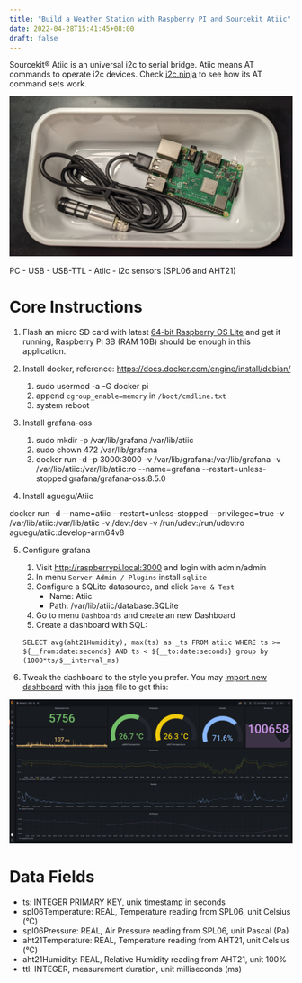 ```yaml
---
title: "Build a Weather Station with Raspberry PI and Sourcekit Atiic"
date: 2022-04-28T15:41:45+08:00
draft: false
---
```


Sourcekit&reg; Atiic is an universal i2c to serial bridge. Atiic means AT commands to operate i2c devices. Check [i2c.ninja](https://i2c.ninja/#/about) to see how its AT command sets work.

![Atiic and Raspberry Pi 3B](atiic_rpi3b.jpg)

PC - USB - USB-TTL - Atiic - i2c sensors (SPL06 and AHT21)

# Core Instructions

1. Flash an micro SD card with latest [64-bit Raspberry OS Lite](https://downloads.raspberrypi.org/raspios_lite_arm64/images/raspios_lite_arm64-2022-04-07/2022-04-04-raspios-bullseye-arm64-lite.img.xz) and get it running, Raspberry Pi 3B (RAM 1GB) should be enough in this application.

2. Install docker, reference: https://docs.docker.com/engine/install/debian/

    1. sudo usermod -a -G docker pi
    2. append `cgroup_enable=memory` in `/boot/cmdline.txt`
    3. system reboot

3. Install grafana-oss

    1. sudo mkdir -p /var/lib/grafana /var/lib/atiic
    2. sudo chown 472 /var/lib/grafana  
    3. docker run -d -p 3000:3000 -v /var/lib/grafana:/var/lib/grafana -v /var/lib/atiic:/var/lib/atiic:ro --name=grafana --restart=unless-stopped grafana/grafana-oss:8.5.0

4. Install aguegu/Atiic

  docker run -d --name=atiic --restart=unless-stopped --privileged=true -v /var/lib/atiic:/var/lib/atiic -v /dev:/dev -v /run/udev:/run/udev:ro aguegu/atiic:develop-arm64v8

5. Configure grafana

    1. Visit http://raspberrypi.local:3000 and login with admin/admin
    2. In menu `Server Admin / Plugins` install `sqlite`
    3. Configure a SQLite datasource, and click `Save & Test`
        * Name: Atiic
        * Path: /var/lib/atiic/database.SQLite
    4. Go to menu `Dashboards` and create an new Dashboard
    5. Create a dashboard with SQL:
    ```
    SELECT avg(aht21Humidity), max(ts) as _ts FROM atiic WHERE ts >= ${__from:date:seconds} AND ts < ${__to:date:seconds} group by (1000*ts/$__interval_ms)
    ```

6. Tweak the dashboard to the style you prefer. You may [import new dashboard](https://grafana.com/docs/grafana/latest/dashboards/export-import/#import-dashboard) with this [json](Atiic-1651162898701.json) file to get this:

  ![screenshot](screenshot.png)


# Data Fields

  * ts: INTEGER PRIMARY KEY, unix timestamp in seconds
  * spl06Temperature: REAL, Temperature reading from SPL06, unit Celsius (&deg;C)
  * spl06Pressure: REAL, Air Pressure reading from SPL06, unit Pascal (Pa)
  * aht21Temperature: REAL, Temperature reading from AHT21, unit Celsius (&deg;C)
  * aht21Humidity: REAL, Relative Humidity reading from AHT21, unit 100%
  * ttl: INTEGER, measurement duration,  unit milliseconds (ms)
